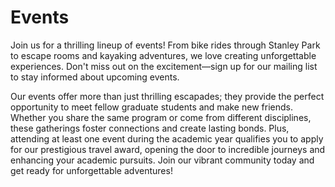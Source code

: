 # Events

Join us for a thrilling lineup of events! From bike rides through Stanley Park to escape rooms and kayaking adventures, we love creating unforgettable experiences. Don't miss out on the excitement—sign up for our mailing list to stay informed about upcoming events.

Our events offer more than just thrilling escapades; they provide the perfect opportunity to meet fellow graduate students and make new friends. Whether you share the same program or come from different disciplines, these gatherings foster connections and create lasting bonds. Plus, attending at least one event during the academic year qualifies you to apply for our prestigious travel award, opening the door to incredible journeys and enhancing your academic pursuits. Join our vibrant community today and get ready for unforgettable adventures!